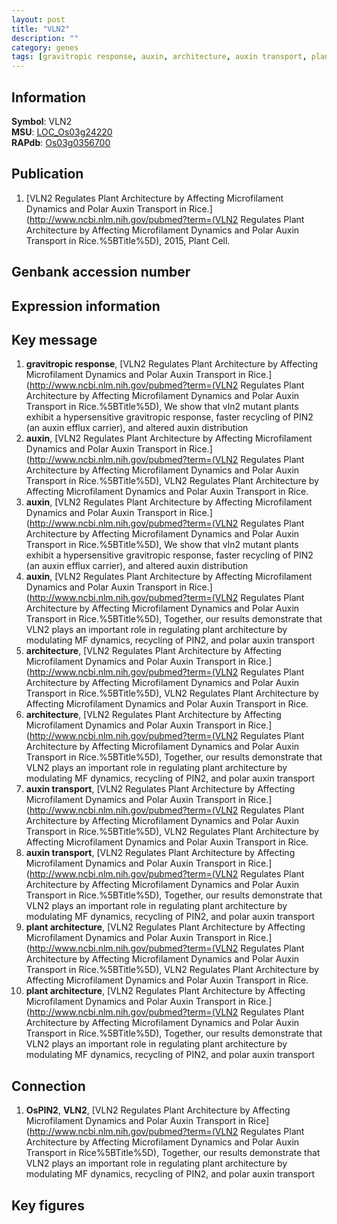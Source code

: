 ```yaml
---
layout: post
title: "VLN2"
description: ""
category: genes
tags: [gravitropic response, auxin, architecture, auxin transport, plant architecture, Gene]
---
```


## Information
__Symbol__: VLN2  
__MSU__: [LOC_Os03g24220](http://rice.plantbiology.msu.edu/cgi-bin/ORF_infopage.cgi?orf=LOC_Os03g24220)  
__RAPdb__: [Os03g0356700](http://rapdb.dna.affrc.go.jp/viewer/gbrowse_details/irgsp1?name=Os03g0356700)  

## Publication
1. [VLN2 Regulates Plant Architecture by Affecting Microfilament Dynamics and Polar Auxin Transport in Rice.](http://www.ncbi.nlm.nih.gov/pubmed?term=(VLN2 Regulates Plant Architecture by Affecting Microfilament Dynamics and Polar Auxin Transport in Rice.%5BTitle%5D), 2015, Plant Cell.

## Genbank accession number

## Expression information

## Key message
1. __gravitropic response__, [VLN2 Regulates Plant Architecture by Affecting Microfilament Dynamics and Polar Auxin Transport in Rice.](http://www.ncbi.nlm.nih.gov/pubmed?term=(VLN2 Regulates Plant Architecture by Affecting Microfilament Dynamics and Polar Auxin Transport in Rice.%5BTitle%5D),  We show that vln2 mutant plants exhibit a hypersensitive gravitropic response, faster recycling of PIN2 (an auxin efflux carrier), and altered auxin distribution
2. __auxin__, [VLN2 Regulates Plant Architecture by Affecting Microfilament Dynamics and Polar Auxin Transport in Rice.](http://www.ncbi.nlm.nih.gov/pubmed?term=(VLN2 Regulates Plant Architecture by Affecting Microfilament Dynamics and Polar Auxin Transport in Rice.%5BTitle%5D), VLN2 Regulates Plant Architecture by Affecting Microfilament Dynamics and Polar Auxin Transport in Rice.
3. __auxin__, [VLN2 Regulates Plant Architecture by Affecting Microfilament Dynamics and Polar Auxin Transport in Rice.](http://www.ncbi.nlm.nih.gov/pubmed?term=(VLN2 Regulates Plant Architecture by Affecting Microfilament Dynamics and Polar Auxin Transport in Rice.%5BTitle%5D),  We show that vln2 mutant plants exhibit a hypersensitive gravitropic response, faster recycling of PIN2 (an auxin efflux carrier), and altered auxin distribution
4. __auxin__, [VLN2 Regulates Plant Architecture by Affecting Microfilament Dynamics and Polar Auxin Transport in Rice.](http://www.ncbi.nlm.nih.gov/pubmed?term=(VLN2 Regulates Plant Architecture by Affecting Microfilament Dynamics and Polar Auxin Transport in Rice.%5BTitle%5D),  Together, our results demonstrate that VLN2 plays an important role in regulating plant architecture by modulating MF dynamics, recycling of PIN2, and polar auxin transport
5. __architecture__, [VLN2 Regulates Plant Architecture by Affecting Microfilament Dynamics and Polar Auxin Transport in Rice.](http://www.ncbi.nlm.nih.gov/pubmed?term=(VLN2 Regulates Plant Architecture by Affecting Microfilament Dynamics and Polar Auxin Transport in Rice.%5BTitle%5D), VLN2 Regulates Plant Architecture by Affecting Microfilament Dynamics and Polar Auxin Transport in Rice.
6. __architecture__, [VLN2 Regulates Plant Architecture by Affecting Microfilament Dynamics and Polar Auxin Transport in Rice.](http://www.ncbi.nlm.nih.gov/pubmed?term=(VLN2 Regulates Plant Architecture by Affecting Microfilament Dynamics and Polar Auxin Transport in Rice.%5BTitle%5D),  Together, our results demonstrate that VLN2 plays an important role in regulating plant architecture by modulating MF dynamics, recycling of PIN2, and polar auxin transport
7. __auxin transport__, [VLN2 Regulates Plant Architecture by Affecting Microfilament Dynamics and Polar Auxin Transport in Rice.](http://www.ncbi.nlm.nih.gov/pubmed?term=(VLN2 Regulates Plant Architecture by Affecting Microfilament Dynamics and Polar Auxin Transport in Rice.%5BTitle%5D), VLN2 Regulates Plant Architecture by Affecting Microfilament Dynamics and Polar Auxin Transport in Rice.
8. __auxin transport__, [VLN2 Regulates Plant Architecture by Affecting Microfilament Dynamics and Polar Auxin Transport in Rice.](http://www.ncbi.nlm.nih.gov/pubmed?term=(VLN2 Regulates Plant Architecture by Affecting Microfilament Dynamics and Polar Auxin Transport in Rice.%5BTitle%5D),  Together, our results demonstrate that VLN2 plays an important role in regulating plant architecture by modulating MF dynamics, recycling of PIN2, and polar auxin transport
9. __plant architecture__, [VLN2 Regulates Plant Architecture by Affecting Microfilament Dynamics and Polar Auxin Transport in Rice.](http://www.ncbi.nlm.nih.gov/pubmed?term=(VLN2 Regulates Plant Architecture by Affecting Microfilament Dynamics and Polar Auxin Transport in Rice.%5BTitle%5D), VLN2 Regulates Plant Architecture by Affecting Microfilament Dynamics and Polar Auxin Transport in Rice.
10. __plant architecture__, [VLN2 Regulates Plant Architecture by Affecting Microfilament Dynamics and Polar Auxin Transport in Rice.](http://www.ncbi.nlm.nih.gov/pubmed?term=(VLN2 Regulates Plant Architecture by Affecting Microfilament Dynamics and Polar Auxin Transport in Rice.%5BTitle%5D),  Together, our results demonstrate that VLN2 plays an important role in regulating plant architecture by modulating MF dynamics, recycling of PIN2, and polar auxin transport

## Connection
1. __OsPIN2__, __VLN2__, [VLN2 Regulates Plant Architecture by Affecting Microfilament Dynamics and Polar Auxin Transport in Rice](http://www.ncbi.nlm.nih.gov/pubmed?term=(VLN2 Regulates Plant Architecture by Affecting Microfilament Dynamics and Polar Auxin Transport in Rice%5BTitle%5D), Together, our results demonstrate that VLN2 plays an important role in regulating plant architecture by modulating MF dynamics, recycling of PIN2, and polar auxin transport

## Key figures


